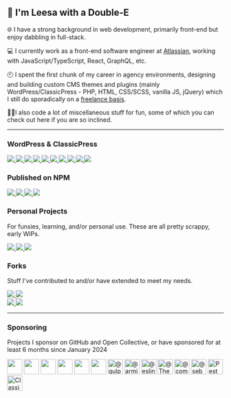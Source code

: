 ## 👋 I'm Leesa with a Double-E

🌐&nbsp;I have a strong background in web development, primarily front-end but enjoy dabbling in full-stack.

:computer: I currently work as a front-end software engineer at [Atlassian](https://www.atlassian.com/company/careers), working with JavaScript/TypeScript, React, GraphQL, etc.

:clock10: I spent the first chunk of my career in agency environments, designing and building custom CMS themes and plugins (mainly
WordPress/ClassicPress - PHP, HTML, CSS/SCSS, vanilla JS, jQuery) which I still do sporadically on
a [freelance basis](https://www.doubleedesign.com.au).

👩‍💻I also code a lot of miscellaneous stuff for fun, some of which you can check out here if you are so inclined. 

---

### WordPress & ClassicPress

<div>
<a href="https://github.com/doubleedesign/acf-dynamic-preview">
  <img src="https://github-readme-stats-doubleedesign.vercel.app/api/pin/?username=doubleedesign&repo=acf-dynamic-preview" />
</a>
<a href="https://github.com/doubleedesign/doublee-breadcrumbs">
  <img src="https://github-readme-stats-doubleedesign.vercel.app/api/pin/?username=doubleedesign&repo=doublee-breadcrumbs" />
</a>
<a href="https://github.com/doubleedesign/acf-advanced-image-field">
  <img src="https://github-readme-stats-doubleedesign.vercel.app/api/pin/?username=doubleedesign&repo=acf-advanced-image-field" />
</a>
<a href="https://github.com/doubleedesign/simple-document-portal">
  <img src="https://github-readme-stats-doubleedesign.vercel.app/api/pin/?username=doubleedesign&repo=simple-document-portal" />
</a>
<a href="https://github.com/doubleedesign/doublee-base-plugin">
  <img src="https://github-readme-stats-doubleedesign.vercel.app/api/pin/?username=doubleedesign&repo=doublee-base-plugin" />
</a>
<a href="https://github.com/doubleedesign/classicpress-plugin-dependencies">
  <img src="https://github-readme-stats-doubleedesign.vercel.app/api/pin/?username=doubleedesign&repo=classicpress-plugin-dependencies" />
</a>
<a href="https://github.com/doubleedesign/cult-classic">
  <img src="https://github-readme-stats-doubleedesign.vercel.app/api/pin/?username=doubleedesign&repo=cult-classic" />
</a>
<a href="https://github.com/doubleedesign/doublee-classicpress-polyfills">
  <img src="https://github-readme-stats-doubleedesign.vercel.app/api/pin/?username=doubleedesign&repo=doublee-classicpress-polyfills" />
</a>
<a href="https://github.com/doubleedesign/classicpress-plugin-compatibility-override">
  <img src="https://github-readme-stats-doubleedesign.vercel.app/api/pin/?username=doubleedesign&repo=classicpress-plugin-compatibility-override" />
</a>
<a href="https://github.com/doubleedesign/wp-plugin-template">
  <img src="https://github-readme-stats-doubleedesign.vercel.app/api/pin/?username=doubleedesign&repo=wp-plugin-template" />
</a>
</div>

### Published on NPM

<div>
    <a href="https://www.github.com/doubleedesign/animate-into-view">
      <img src="https://github-readme-stats-doubleedesign.vercel.app/api/pin/?username=doubleedesign&repo=animate-into-view" />
    </a>
    <a href="https://www.github.com/doubleedesign/styled-media-queries">
      <img src="https://github-readme-stats-doubleedesign.vercel.app/api/pin/?username=doubleedesign&repo=styled-media-queries" />
    </a>
    <a href="https://www.github.com/doubleedesign/type-checker">
      <img src="https://github-readme-stats-doubleedesign.vercel.app/api/pin/?username=doubleedesign&repo=type-checker" />
    </a>
    <a href="https://www.github.com/doubleedesign/generate-vue-cli">
      <img src="https://github-readme-stats-doubleedesign.vercel.app/api/pin/?username=doubleedesign&repo=generate-vue-cli" />
    </a>
</div>

### Personal Projects

For funsies, learning, and/or personal use. These are all pretty scrappy, early WIPs.
<div>
    <a href="https://github.com/doubleedesign/fey-factor">
        <img src="https://github-readme-stats-doubleedesign.vercel.app/api/pin/?username=doubleedesign&repo=fey-factor&v=2" />
    </a> 
    <a href="https://github.com/doubleedesign/comet-components">
        <img src="https://github-readme-stats-doubleedesign.vercel.app/api/pin/?username=doubleedesign&repo=comet-components&v=3" />
    </a>
    <a href="https://www.github.com/doubleedesign/friends-ipsum">
      <img src="https://github-readme-stats-doubleedesign.vercel.app/api/pin/?username=doubleedesign&repo=friends-ipsum" />
    </a>
</div>

### Forks

Stuff I've contributed to and/or have extended to meet my needs.
<div>
<a href="https://github.com/doubleedesign/generate-react-cli">
  <img src="https://github-readme-stats-doubleedesign.vercel.app/api/pin/?username=doubleedesign&repo=generate-react-cli" />
</a>
  <a href="https://github.com/doubleedesign/Hover.scss">
  <img src="https://github-readme-stats-doubleedesign.vercel.app/api/pin/?username=doubleedesign&repo=Hover.scss" />
</a>
</div>
<div>
    <a href="https://github.com/doubleedesign/baguetteBox.js">
        <img src="https://github-readme-stats-doubleedesign.vercel.app/api/pin/?username=doubleedesign&repo=baguetteBox.js" />
    </a>
    <a href="https://github.com/doubleedesign/lifxware">
    <img src="https://github-readme-stats-doubleedesign.vercel.app/api/pin/?username=doubleedesign&repo=lifxware" />
    </a>
</div>

---
### Sponsoring

Projects I sponsor on GitHub and Open Collective, or have sponsored for at least 6 months since January 2024

<a href="https://opencollective.com/vuejs" title="VueJS"><img width="35" src="https://images.opencollective.com/vuejs/5447764/logo.png"/></a>
<a href="https://opencollective.com/vue3-sfc-loader" title="Vue SFC Loader"><img width="35" src="https://images.opencollective.com/vue3-sfc-loader/logo.png" alt=""></a>
<a href="https://opencollective.com/storybook" title="Storybook"><img width="35" src="https://images.opencollective.com/storybook/1a8ec03/logo.png" alt=""></a>
<a href="https://opencollective.com/sass" title="Sass Open Source Foundation"><img width="35" src="https://images.opencollective.com/sass/5087a54/logo.png" alt=""/></a>
<a href="https://opencollective.com/styled-components" title="styled-components"><img width="35" src="https://images.opencollective.com/styled-components/dedfe2f/logo.png" alt=""/></a>
<a href="https://opencollective.com/rollup" title="Rollup"><img width="35" src="https://images.opencollective.com/rollup/cdfa4d0/logo.png"></a>
<a href="https://github.com/gulpjs" title="GulpJS"><img src="https://avatars.githubusercontent.com/u/6200624?s=70&amp;v=4" width="35" height="35" alt="@gulpjs"></a>
<a href="https://github.com/arminbro/generate-react-cli" title="generate-react-cli"><img src="https://avatars.githubusercontent.com/u/3334599?s=70&amp;v=4" width="35" height="35" alt="@arminbro"></a>
<a href="https://github.com/eslint" title="eslint"><img src="https://avatars.githubusercontent.com/u/6019716?s=70&amp;v=4" width="35" height="35" alt="@eslint"></a>
<a href="https://github.com/ThePHPF" title="The PHP Foundation"><img src="https://avatars.githubusercontent.com/u/94920063?s=70&amp;v=4" width="35" height="35" alt="@ThePHPF"></a>
<a href="https://github.com/composer" title="Composer"><img src="https://avatars.githubusercontent.com/u/837015?s=70&amp;v=4" width="35" height="35" alt="@composer"></a>
<a href="https://github.com/sebastianbergmann/phpunit" title="PHPUnit"><img src="https://avatars.githubusercontent.com/u/25218?s=70&amp;v=4" width="35" height="35" alt="@sebastianbergmann"></a>
<a href="https://github.com/pestphp/pest" title="Pest"><img alt="Pest PHP" src="https://avatars.githubusercontent.com/u/62078253?s=48&amp;v=4" width="35" height="35"></a>
<a href="https://opencollective.com/classicpress" title="ClassicPress"><img alt="ClassicPress" src="https://avatars.githubusercontent.com/u/42489192?s=200&v=4" width="35" height="35"></a>
